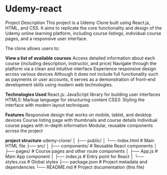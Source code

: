 # Udemy-react
Project Description
This project is a Udemy Clone built using React.js, HTML, and CSS. It aims to replicate the core functionality and design of the Udemy online learning platform, including course listings, individual course pages, and a responsive user interface.

The clone allows users to:

**View a list of available courses**
Access detailed information about each course (including description, instructor, and price)
Navigate through the platform via a clean and intuitive interface
Experience responsive design across various devices
Although it does not include full functionality such as payments or user accounts, it serves as a demonstration of front-end development skills using modern web technologies.

**Technologies Used**
React.js: JavaScript library for building user interfaces
HTML5: Markup language for structuring content
CSS3: Styling the interface with modern layout techniques

**Features**
Responsive design that works on mobile, tablet, and desktop devices
Course listing page with thumbnails and course details
Individual course pages with in-depth information
Modular, reusable components across the project

**project structure**
udemy-clone/
│
├── public/
│   └── index.html         # Main HTML file
├── src/
│   ├── components/        # Reusable React components
│   ├── pages/             # Course pages and other route components
│   ├── App.js             # Main App component
│   ├── index.js           # Entry point for React
│   └── styles.css         # Global styles
├── package.json           # Project metadata and dependencies
└── README.md              # Project documentation (this file)
